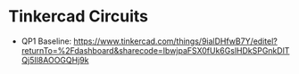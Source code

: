 # Tinkercad Circuits
- QP1 Baseline: https://www.tinkercad.com/things/9ialDHfwB7Y/editel?returnTo=%2Fdashboard&sharecode=IbwjpaFSX0fUk6GslHDkSPGnkDlTQj5Il8AOOGQHj9k